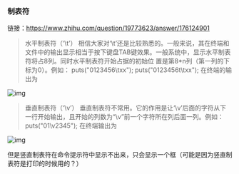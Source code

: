### 制表符

链接：https://www.zhihu.com/question/19773623/answer/176124901

> 水平制表符（‘\t’）       相信大家对‘\t’还是比较熟悉的。一般来说，其在终端和文件中的输出显示相当于按下键盘TAB键效果。一般系统中，显示水平制表符将占8列。同时水平制表符开始占据的初始位 置是第8*n列（第一列的下标为0）。例如：       puts("0123456\txx");       puts("0123456t\txx"); 在终端的输出为

![img](https://pic2.zhimg.com/50/v2-183e3f5127e5f5445085b7161f6632ca_hd.jpg?source=1940ef5c)

> 垂直制表符（‘\v’）      垂直制表符不常用。它的作用是让‘\v’后面的字符从下一行开始输出，且开始的列数为“\v”前一个字符所在列后面一列。例如：       puts("01\v2345"); 在终端输出为

![img](https://pic2.zhimg.com/50/v2-f77575ddf7648e9307d577a83fca041f_hd.jpg?source=1940ef5c)

但是竖直制表符在命令提示符中显示不出来，只会显示一个框（可能是因为竖直制表符是打印的时候用的？）

